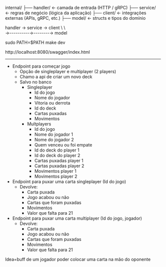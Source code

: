 

internal/
├── handler/      ← camada de entrada (HTTP / gRPC)
├── service/      ← regras de negócio (lógica da aplicação)
├── client/       ← integrações externas (APIs, gRPC, etc.)
├── model/        ← structs e tipos do domínio


handler  →  service  →  client
     \           \       \
      →----------→--------→ model

sudo PATH=$PATH make dev

http://localhost:8080/swagger/index.html


--------

- Endpoint para começar jogo
  - Opção de singleplayer e multiplayer (2 players)
  - Chamo a api de criar um novo deck
  - Salvo no banco
    - Singleplayer
      - Id do jogo
      - Nome do jogador
      - Vitoria ou derrota
      - Id do deck
      - Cartas puxadas
      - Movimentos
    - Multplayers
      - Id do jogo
      - Nome do jogador 1
      - Nome do jogador 2
      - Quem venceu ou foi empate
      - Id do deck do player 1
      - Id do deck do player 2
      - Cartas puxadas player 1
      - Cartas puxadas player 2
      - Movimentos player 1
      - Movimentos player 2
- Endpoint para puxar uma carta singleplayer (Id do jogo)
  - Devolve:
    - Carta puxada
    - Jogo acabou ou não
    - Cartas que foram puxadas
    - Movimentos
    - Valor que falta para 21
- Endpoint para puxar uma carta multiplayer (Id do jogo, jogador)
  - Devolve:
    - Carta puxada
    - Jogo acabou ou não
    - Cartas que foram puxadas
    - Movimentos
    - Valor que falta para 21

Idea=buff de um jogador poder colocar uma carta na mão do oponente